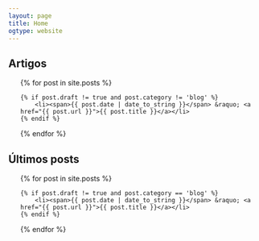 ```yaml
---
layout: page
title: Home
ogtype: website
---
```


<h2>Artigos</h2>

<ul class="posts">
  {% for post in site.posts %}

  	{% if post.draft != true and post.category != 'blog' %}
    	<li><span>{{ post.date | date_to_string }}</span> &raquo; <a href="{{ post.url }}">{{ post.title }}</a></li>
    {% endif %}

  {% endfor %}
</ul>

<h2>Últimos posts</h2>

<ul class="posts">
  {% for post in site.posts %}

  	{% if post.draft != true and post.category == 'blog' %}
    	<li><span>{{ post.date | date_to_string }}</span> &raquo; <a href="{{ post.url }}">{{ post.title }}</a></li>
    {% endif %}

  {% endfor %}
</ul>